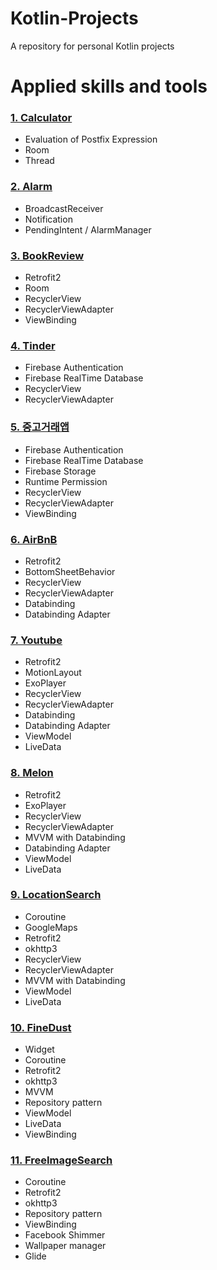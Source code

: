 # Kotlin-Projects
A repository for personal Kotlin projects

# Applied skills and tools

### [1. Calculator](https://github.com/holrosky/Kotlin-Projects/tree/main/1.%20Calculator)

+ Evaluation of Postfix Expression
+ Room
+ Thread

### [2. Alarm](https://github.com/holrosky/Kotlin-Projects/tree/main/2.%20Alarm)

+ BroadcastReceiver
+ Notification
+ PendingIntent / AlarmManager

### [3. BookReview](https://github.com/holrosky/Kotlin-Projects/tree/main/3.%20BookReview)

+ Retrofit2
+ Room 
+ RecyclerView
+ RecyclerViewAdapter
+ ViewBinding

### [4. Tinder](https://github.com/holrosky/Kotlin-Projects/tree/main/4.%20Tinder)

+ Firebase Authentication
+ Firebase RealTime Database
+ RecyclerView
+ RecyclerViewAdapter

### [5. 중고거래앱](https://github.com/holrosky/Kotlin-Projects/tree/main/5.%20%EC%A4%91%EA%B3%A0%EA%B1%B0%EB%9E%98%EC%95%B1)

+ Firebase Authentication
+ Firebase RealTime Database
+ Firebase Storage
+ Runtime Permission
+ RecyclerView
+ RecyclerViewAdapter
+ ViewBinding

### [6. AirBnB](https://github.com/holrosky/Kotlin-Projects/tree/main/6.%20AirBnB)

+ Retrofit2
+ BottomSheetBehavior
+ RecyclerView
+ RecyclerViewAdapter
+ Databinding
+ Databinding Adapter

### [7. Youtube](https://github.com/holrosky/Kotlin-Projects/tree/main/7.%20Youtube)

+ Retrofit2
+ MotionLayout
+ ExoPlayer
+ RecyclerView
+ RecyclerViewAdapter
+ Databinding
+ Databinding Adapter
+ ViewModel
+ LiveData

### [8. Melon](https://github.com/holrosky/Kotlin-Projects/tree/main/8.%20Melon)

+ Retrofit2
+ ExoPlayer
+ RecyclerView
+ RecyclerViewAdapter
+ MVVM with Databinding
+ Databinding Adapter
+ ViewModel
+ LiveData

### [9. LocationSearch](https://github.com/holrosky/Kotlin-Projects/tree/main/9.%20LocationSearch)

+ Coroutine
+ GoogleMaps
+ Retrofit2
+ okhttp3
+ RecyclerView
+ RecyclerViewAdapter
+ MVVM with Databinding
+ ViewModel
+ LiveData

### [10. FineDust](https://github.com/holrosky/Kotlin-Projects/tree/master/10.%20FineDust)

+ Widget
+ Coroutine
+ Retrofit2
+ okhttp3
+ MVVM
+ Repository pattern
+ ViewModel
+ LiveData
+ ViewBinding


### [11. FreeImageSearch](https://github.com/holrosky/Kotlin-Projects/tree/master/11.%20FreeImageSearch)

+ Coroutine
+ Retrofit2
+ okhttp3
+ Repository pattern
+ ViewBinding
+ Facebook Shimmer
+ Wallpaper manager
+ Glide

